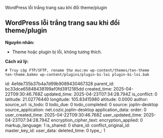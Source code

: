 WordPress lỗi trắng trang sau khi đổi theme/plugin

## **WordPress lỗi trắng trang sau khi đổi theme/plugin**

**Nguyên nhân:**

- Theme hoặc plugin bị lỗi, không tương thích.

**Cách xử lý:**

`# Truy cập FTP/SFTP, rename thư mục:mv wp-content/themes/ten-theme ten-theme.bakmv wp-content/plugins/plugin-bi-loi plugin-bi-loi.bak`

id: 4efde735b37b4a7d99b9089430467328
parent_id: bc33dce65848438199af0fd3912185dd
created_time: 2025-04-22T09:30:46.768Z
updated_time: 2025-04-23T07:34:28.794Z
is_conflict: 0
latitude: 21.02776440
longitude: 105.83415980
altitude: 0.0000
author: 
source_url: 
is_todo: 0
todo_due: 0
todo_completed: 0
source: joplin-desktop
source_application: net.cozic.joplin-desktop
application_data: 
order: 0
user_created_time: 2025-04-22T09:30:46.768Z
user_updated_time: 2025-04-23T07:34:28.794Z
encryption_cipher_text: 
encryption_applied: 0
markup_language: 1
is_shared: 0
share_id: 
conflict_original_id: 
master_key_id: 
user_data: 
deleted_time: 0
type_: 1